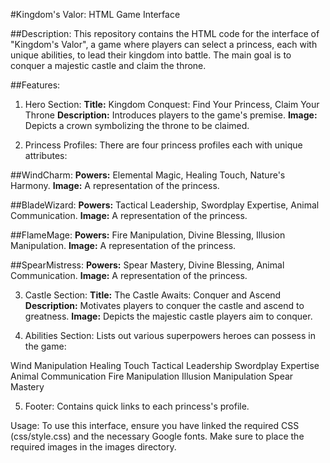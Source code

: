 #Kingdom's Valor: HTML Game Interface

##Description:
This repository contains the HTML code for the interface of "Kingdom's Valor", a game where players can select a princess, each with unique abilities, to lead their kingdom into battle. The main goal is to conquer a majestic castle and claim the throne.

##Features:

1. Hero Section:
**Title:** Kingdom Conquest: Find Your Princess, Claim Your Throne
**Description:** Introduces players to the game's premise.
**Image:** Depicts a crown symbolizing the throne to be claimed.

3. Princess Profiles:
There are four princess profiles each with unique attributes:

##WindCharm:
**Powers:** Elemental Magic, Healing Touch, Nature's Harmony.
**Image:** A representation of the princess.

##BladeWizard:
**Powers:** Tactical Leadership, Swordplay Expertise, Animal Communication.
**Image:** A representation of the princess.

##FlameMage:
**Powers:** Fire Manipulation, Divine Blessing, Illusion Manipulation.
**Image:** A representation of the princess.

##SpearMistress:
**Powers:** Spear Mastery, Divine Blessing, Animal Communication.
**Image:** A representation of the princess.

3. Castle Section:
**Title:** The Castle Awaits: Conquer and Ascend
**Description:** Motivates players to conquer the castle and ascend to greatness.
**Image:** Depicts the majestic castle players aim to conquer.

5. Abilities Section:
Lists out various superpowers heroes can possess in the game:

Wind Manipulation
Healing Touch
Tactical Leadership
Swordplay Expertise
Animal Communication
Fire Manipulation
Illusion Manipulation
Spear Mastery


5. Footer:
Contains quick links to each princess's profile.

Usage:
To use this interface, ensure you have linked the required CSS (css/style.css) and the necessary Google fonts. Make sure to place the required images in the images directory.
